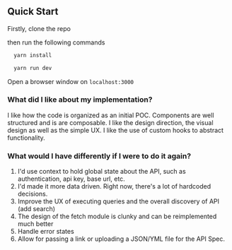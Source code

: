 ## Quick Start

Firstly, clone the repo

then run the following commands

```sh
  yarn install
```

```sh
  yarn run dev
```

Open a browser window on `localhost:3000`

### What did I like about my implementation?

I like how the code is organized as an initial POC. Components are well structured and is are composable.
I like the design direction, the visual design as well as the simple UX. I like the use of custom hooks to abstract functionality.

### What would I have differently if I were to do it again?

1. I'd use context to hold global state about the API, such as authentication, api key, base url, etc.
2. I'd made it more data driven. Right now, there's a lot of hardcoded decisions.
3. Improve the UX of executing queries and the overall discovery of API (add search)
4. The design of the fetch module is clunky and can be reimplemented much better
5. Handle error states
6. Allow for passing a link or uploading a JSON/YML file for the API Spec.

